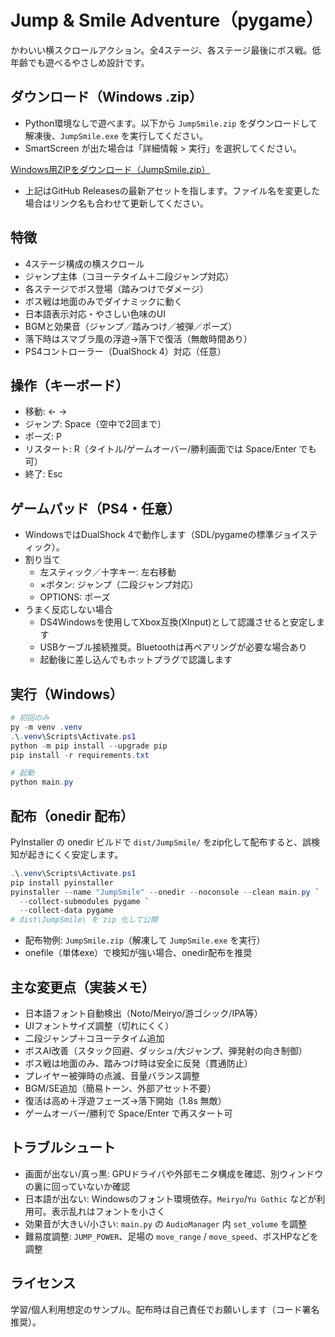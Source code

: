 # Jump & Smile Adventure（pygame）

かわいい横スクロールアクション。全4ステージ、各ステージ最後にボス戦。低年齢でも遊べるやさしめ設計です。

## ダウンロード（Windows .zip）
- Python環境なしで遊べます。以下から `JumpSmile.zip` をダウンロードして解凍後、`JumpSmile.exe` を実行してください。
- SmartScreen が出た場合は「詳細情報 > 実行」を選択してください。

[Windows用ZIPをダウンロード（JumpSmile.zip）](https://github.com/takeru4718/cursortest/releases/latest/download/JumpSmile.zip)

- 上記はGitHub Releasesの最新アセットを指します。ファイル名を変更した場合はリンク名も合わせて更新してください。

## 特徴
- 4ステージ構成の横スクロール
- ジャンプ主体（コヨーテタイム＋二段ジャンプ対応）
- 各ステージでボス登場（踏みつけでダメージ）
- ボス戦は地面のみでダイナミックに動く
- 日本語表示対応・やさしい色味のUI
- BGMと効果音（ジャンプ／踏みつけ／被弾／ポーズ）
- 落下時はスマブラ風の浮遊→落下で復活（無敵時間あり）
- PS4コントローラー（DualShock 4）対応（任意）

## 操作（キーボード）
- 移動: ← →
- ジャンプ: Space（空中で2回まで）
- ポーズ: P
- リスタート: R（タイトル/ゲームオーバー/勝利画面では Space/Enter でも可）
- 終了: Esc

## ゲームパッド（PS4・任意）
- WindowsではDualShock 4で動作します（SDL/pygameの標準ジョイスティック）。
- 割り当て
  - 左スティック／十字キー: 左右移動
  - ×ボタン: ジャンプ（二段ジャンプ対応）
  - OPTIONS: ポーズ
- うまく反応しない場合
  - DS4Windowsを使用してXbox互換(XInput)として認識させると安定します
  - USBケーブル接続推奨。Bluetoothは再ペアリングが必要な場合あり
  - 起動後に差し込んでもホットプラグで認識します

## 実行（Windows）
```powershell
# 初回のみ
py -m venv .venv
.\.venv\Scripts\Activate.ps1
python -m pip install --upgrade pip
pip install -r requirements.txt

# 起動
python main.py
```

## 配布（onedir 配布）
PyInstaller の onedir ビルドで `dist/JumpSmile/` をzip化して配布すると、誤検知が起きにくく安定します。

```powershell
.\.venv\Scripts\Activate.ps1
pip install pyinstaller
pyinstaller --name "JumpSmile" --onedir --noconsole --clean main.py `
  --collect-submodules pygame `
  --collect-data pygame
# dist\JumpSmile\ を zip 化して公開
```
- 配布物例: `JumpSmile.zip`（解凍して `JumpSmile.exe` を実行）
- onefile（単体exe）で検知が強い場合、onedir配布を推奨

## 主な変更点（実装メモ）
- 日本語フォント自動検出（Noto/Meiryo/游ゴシック/IPA等）
- UIフォントサイズ調整（切れにくく）
- 二段ジャンプ＋コヨーテタイム追加
- ボスAI改善（スタック回避、ダッシュ/大ジャンプ、弾発射の向き制御）
- ボス戦は地面のみ、踏みつけ時は安全に反発（貫通防止）
- プレイヤー被弾時の点滅、音量バランス調整
- BGM/SE追加（簡易トーン、外部アセット不要）
- 復活は高め＋浮遊フェーズ→落下開始（1.8s 無敵）
- ゲームオーバー/勝利で Space/Enter で再スタート可

## トラブルシュート
- 画面が出ない/真っ黒: GPUドライバや外部モニタ構成を確認、別ウィンドウの裏に回っていないか確認
- 日本語が出ない: Windowsのフォント環境依存。`Meiryo`/`Yu Gothic` などが利用可。表示乱れはフォントを小さく
- 効果音が大きい/小さい: `main.py` の `AudioManager` 内 `set_volume` を調整
- 難易度調整: `JUMP_POWER`、足場の `move_range` / `move_speed`、ボスHPなどを調整

## ライセンス
学習/個人利用想定のサンプル。配布時は自己責任でお願いします（コード署名推奨）。
